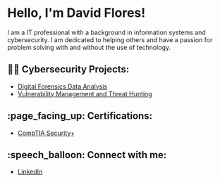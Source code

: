 # Hello, I'm David Flores!


I am a IT professional with a background in information systems and cybersecurity. I am dedicated to helping others and have a passion for problem solving with and without the use of technology.

<h2>👨‍💻 Cybersecurity Projects:</h2>

- [Digital Forensics Data Analysis](https://github.com/daflores13579/DigitalForensicAnalysis)
- [Vulnerability Management and Threat Hunting](https://github.com/daflores13579/VulnerabilityMgmt-ThreatHunting)
 
<h2>:page_facing_up: Certifications:</h2>

- [CompTIA Security+](https://www.credly.com/badges/9318a0ad-8d68-4a97-a0bf-d7825b6386ed/public_url)

<h2>:speech_balloon: Connect with me:</h2>

- [LinkedIn](https://www.linkedin.com/in/da-flores/)



